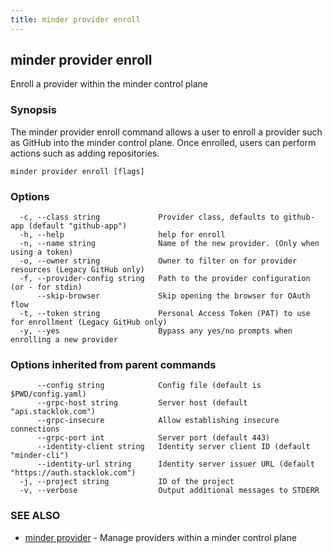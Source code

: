 ```yaml
---
title: minder provider enroll
---
```

## minder provider enroll

Enroll a provider within the minder control plane

### Synopsis

The minder provider enroll command allows a user to enroll a provider
such as GitHub into the minder control plane. Once enrolled, users can perform
actions such as adding repositories.

```
minder provider enroll [flags]
```

### Options

```
  -c, --class string             Provider class, defaults to github-app (default "github-app")
  -h, --help                     help for enroll
  -n, --name string              Name of the new provider. (Only when using a token)
  -o, --owner string             Owner to filter on for provider resources (Legacy GitHub only)
  -f, --provider-config string   Path to the provider configuration (or - for stdin)
      --skip-browser             Skip opening the browser for OAuth flow
  -t, --token string             Personal Access Token (PAT) to use for enrollment (Legacy GitHub only)
  -y, --yes                      Bypass any yes/no prompts when enrolling a new provider
```

### Options inherited from parent commands

```
      --config string            Config file (default is $PWD/config.yaml)
      --grpc-host string         Server host (default "api.stacklok.com")
      --grpc-insecure            Allow establishing insecure connections
      --grpc-port int            Server port (default 443)
      --identity-client string   Identity server client ID (default "minder-cli")
      --identity-url string      Identity server issuer URL (default "https://auth.stacklok.com")
  -j, --project string           ID of the project
  -v, --verbose                  Output additional messages to STDERR
```

### SEE ALSO

* [minder provider](minder_provider.md)	 - Manage providers within a minder control plane


